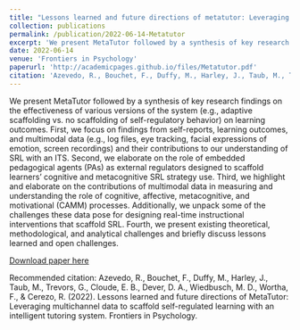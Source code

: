 ```yaml
---
title: "Lessons learned and future directions of metatutor: Leveraging multichannel data to scaffold self-regulated learning with an intelligent tutoring system"
collection: publications
permalink: /publication/2022-06-14-Metatutor
excerpt: 'We present MetaTutor followed by a synthesis of key research findings on the effectiveness of various versions of the system (e.g., adaptive scaffolding vs. no scaffolding of self-regulatory behavior) on learning outcomes. First, we focus on findings from self-reports, learning outcomes, and multimodal data (e.g., log files, eye tracking, facial expressions of emotion, screen recordings) and their contributions to our understanding of SRL with an ITS. Second, we elaborate on the role of embedded pedagogical agents (PAs) as external regulators designed to scaffold learners’ cognitive and metacognitive SRL strategy use. Third, we highlight and elaborate on the contributions of multimodal data in measuring and understanding the role of cognitive, affective, metacognitive, and motivational (CAMM) processes. Additionally, we unpack some of the challenges these data pose for designing real-time instructional interventions that scaffold SRL. Fourth, we present existing theoretical, methodological, and analytical challenges and briefly discuss lessons learned and open challenges.'
date: 2022-06-14
venue: 'Frontiers in Psychology'
paperurl: 'http://academicpages.github.io/files/Metatutor.pdf'
citation: 'Azevedo, R., Bouchet, F., Duffy, M., Harley, J., Taub, M., Trevors, G., Cloude, E. B., Dever, D. A., Wiedbusch, M. D., Wortha, F., &amp; Cerezo, R. (2022). Lessons learned and future directions of MetaTutor: Leveraging multichannel data to scaffold self-regulated learning with an intelligent tutoring system. Frontiers in Psychology.'
---
```

We present MetaTutor followed by a synthesis of key research findings on the effectiveness of various versions of the system (e.g., adaptive scaffolding vs. no scaffolding of self-regulatory behavior) on learning outcomes. First, we focus on findings from self-reports, learning outcomes, and multimodal data (e.g., log files, eye tracking, facial expressions of emotion, screen recordings) and their contributions to our understanding of SRL with an ITS. Second, we elaborate on the role of embedded pedagogical agents (PAs) as external regulators designed to scaffold learners’ cognitive and metacognitive SRL strategy use. Third, we highlight and elaborate on the contributions of multimodal data in measuring and understanding the role of cognitive, affective, metacognitive, and motivational (CAMM) processes. Additionally, we unpack some of the challenges these data pose for designing real-time instructional interventions that scaffold SRL. Fourth, we present existing theoretical, methodological, and analytical challenges and briefly discuss lessons learned and open challenges.

[Download paper here](http://academicpages.github.io/files/Metatutor.pdf)

Recommended citation: Azevedo, R., Bouchet, F., Duffy, M., Harley, J., Taub, M., Trevors, G., Cloude, E. B., Dever, D. A., Wiedbusch, M. D., Wortha, F., & Cerezo, R. (2022). Lessons learned and future directions of MetaTutor: Leveraging multichannel data to scaffold self-regulated learning with an intelligent tutoring system. Frontiers in Psychology.